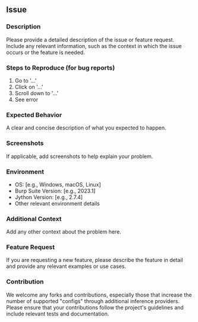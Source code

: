 ## Issue

### Description

Please provide a detailed description of the issue or feature request. Include any relevant information, such as the context in which the issue occurs or the feature is needed.

### Steps to Reproduce (for bug reports)

1. Go to '...'
2. Click on '...'
3. Scroll down to '...'
4. See error

### Expected Behavior

A clear and concise description of what you expected to happen.

### Screenshots

If applicable, add screenshots to help explain your problem.

### Environment

- OS: [e.g., Windows, macOS, Linux]
- Burp Suite Version: [e.g., 2023.1]
- Jython Version: [e.g., 2.7.4]
- Other relevant environment details

### Additional Context

Add any other context about the problem here.

### Feature Request

If you are requesting a new feature, please describe the feature in detail and provide any relevant examples or use cases.

### Contribution

We welcome any forks and contributions, especially those that increase the number of supported "configs" through additional inference providers. Please ensure that your contributions follow the project's guidelines and include relevant tests and documentation.